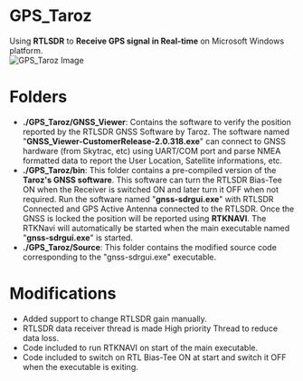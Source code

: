 # GPS_Taroz  
Using **RTLSDR** to **Receive GPS signal in Real-time** on Microsoft Windows platform.  
![GPS_Taroz Image](http://gudduarnav.com/wp-content/uploads/2018/12/word-image.png)


# Folders  
*  **./GPS_Taroz/GNSS_Viewer**:        Contains the software to verify the position reported by the RTLSDR GNSS Software by Taroz. The software named "**GNSS_Viewer-CustomerRelease-2.0.318.exe**" can connect to GNSS hardware (from Skytrac, etc) using UART/COM port and parse NMEA formatted data to report the User Location, Satellite informations, etc.  
*  **./GPS_Taroz/bin**:                This folder contains a pre-compiled version of the **Taroz's GNSS software**. This software can turn the RTLSDR Bias-Tee ON when the Receiver is switched ON and later turn it OFF when not required. Run the software named "**gnss-sdrgui.exe**" with RTLSDR Connected and GPS Active Antenna connected to the RTLSDR. Once the GNSS is locked the position will be reported using **RTKNAVI**. The RTKNavi will automatically be started when the main executable named "**gnss-sdrgui.exe**" is started.  
*  **./GPS_Taroz/Source**:             This folder contains the modified source code corresponding to the "gnss-sdrgui.exe" executable.  

# Modifications  
* Added support to change RTLSDR gain manually.  
* RTLSDR data receiver thread is made High priority Thread to reduce data loss.  
* Code included to run RTKNAVI on start of the main executable.  
* Code included to switch on RTL Bias-Tee ON at start and switch it OFF when the executable is exiting.  
